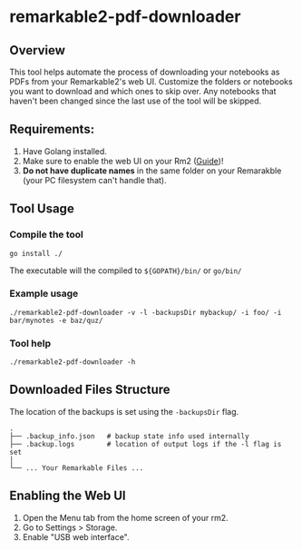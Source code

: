 # remarkable2-pdf-downloader

## Overview

This tool helps automate the process of downloading your notebooks as PDFs from your Remarkable2's web UI.
Customize the folders or notebooks you want to download and which ones to skip over. Any notebooks that haven't been changed since the last use of the tool will be skipped.

## Requirements:

1. Have Golang installed.
2. Make sure to enable the web UI on your Rm2 ([Guide](#enabling-the-web-ui))!
3. **Do not have duplicate names** in the same folder on your Remarakble (your PC filesystem can't handle that).

## Tool Usage

### Compile the tool
`go install ./`

The executable will the compiled to `${GOPATH}/bin/` or `go/bin/`

### Example usage
`./remarkable2-pdf-downloader -v -l -backupsDir mybackup/ -i foo/ -i bar/mynotes -e baz/quz/`

### Tool help
`./remarkable2-pdf-downloader -h`

## Downloaded Files Structure

The location of the backups is set using the `-backupsDir` flag.

```
.
├── .backup_info.json   # backup state info used internally
├── .backup.logs        # location of output logs if the -l flag is set
│
└── ... Your Remarkable Files ...
```

## Enabling the Web UI

1. Open the Menu tab from the home screen of your rm2.
2. Go to Settings > Storage.
3. Enable "USB web interface".